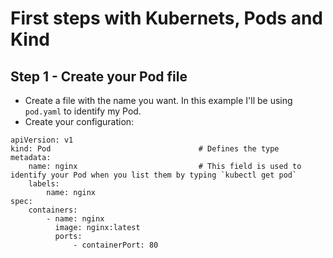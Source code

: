 # First steps with Kubernets, Pods and Kind

## Step 1 - Create your Pod file
- Create a file with the name you want. In this example I'll be using `pod.yaml` to identify my Pod.
- Create your configuration:
```
apiVersion: v1
kind: Pod                                 # Defines the type 
metadata:
    name: nginx                           # This field is used to identify your Pod when you list them by typing `kubectl get pod`
    labels:
        name: nginx                       
spec:
    containers:
        - name: nginx
          image: nginx:latest
          ports:
              - containerPort: 80

```
